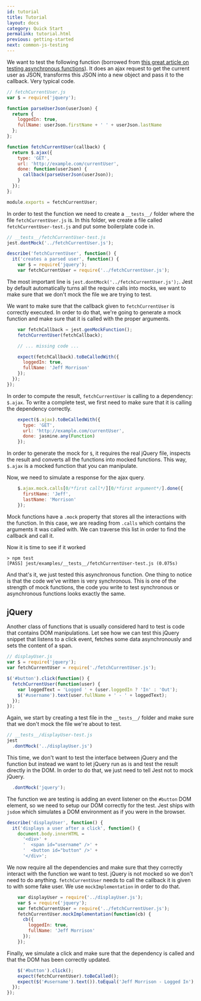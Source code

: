 ```yaml
---
id: tutorial
title: Tutorial
layout: docs
category: Quick Start
permalink: tutorial.html
previous: getting-started
next: common-js-testing
---
```



We want to test the following function (borrowed from [this great article on testing asynchronous functions](http://martinfowler.com/articles/asyncJS.html)). It does an ajax request to get the current user as JSON, transforms this JSON into a new object and pass it to the callback. Very typical code.

```javascript
// fetchCurrentUser.js
var $ = require('jquery');

function parseUserJson(userJson) {
  return {
    loggedIn: true,
    fullName: userJson.firstName + ' ' + userJson.lastName
  };
};

function fetchCurrentUser(callback) {
  return $.ajax({
    type: 'GET',
    url: 'http://example.com/currentUser',
    done: function(userJson) {
      callback(parseUserJson(userJson));
    }
  });
};

module.exports = fetchCurrentUser;
```

In order to test the function we need to create a `__tests__/` folder where the file `fetchCurrentUser.js` is. In this folder, we create a file called `fetchCurrentUser-test.js` and put some boilerplate code in.

```javascript
// __tests__/fetchCurrentUser-test.js
jest.dontMock('../fetchCurrentUser.js');

describe('fetchCurrentUser', function() {
  it('creates a parsed user', function() {
    var $ = require('jquery');
    var fetchCurrentUser = require('../fetchCurrentUser.js');
```

The most important line is `jest.dontMock('../fetchCurrentUser.js');`. Jest by default automatically turns all the require calls into mocks, we want to make sure that we don't mock the file we are trying to test.

We want to make sure that the callback given to `fetchCurrentUser` is correctly executed. In order to do that, we're going to generate a mock function and make sure that it is called with the proper arguments.

```javascript
    var fetchCallback = jest.genMockFunction();
    fetchCurrentUser(fetchCallback);

    // ... missing code ...

    expect(fetchCallback).toBeCalledWith({
      loggedIn: true,
      fullName: 'Jeff Morrison'
    });
  });
});
```

In order to compute the result, `fetchCurrentUser` is calling to a dependency: `$.ajax`. To write a complete test, we first need to make sure that it is calling the dependency correctly.

```javascript
    expect($.ajax).toBeCalledWith({
      type: 'GET',
      url: 'http://example.com/currentUser',
      done: jasmine.any(Function)
    });
```

In order to generate the mock for `$`, it requires the real jQuery file, inspects the result and converts all the functions into mocked functions. This way, `$.ajax` is a mocked function that you can manipulate.

Now, we need to simulate a response for the ajax query.

```javascript
    $.ajax.mock.calls[0/*first call*/][0/*first argument*/].done({
      firstName: 'Jeff',
      lastName: 'Morrison'
    });
```

Mock functions have a `.mock` property that stores all the interactions with the function. In this case, we are reading from `.calls` which contains the arguments it was called with. We can traverse this list in order to find the callback and call it.

Now it is time to see if it worked

```
> npm test
[PASS] jest/examples/__tests__/fetchCurrentUser-test.js (0.075s)
```

And that's it, we just tested this asynchronous function. One thing to notice is that the code we've written is very synchronous. This is one of the strength of mock functions, the code you write to test synchronous or asynchronous functions looks exactly the same.


jQuery
------

Another class of functions that is usually considered hard to test is code that contains DOM manipulations. Let see how we can test this jQuery snippet that listens to a click event, fetches some data asynchronously and sets the content of a span.

```javascript
// displayUser.js
var $ = require('jquery');
var fetchCurrentUser = require('./fetchCurrentUser.js');

$('#button').click(function() {
  fetchCurrentUser(function(user) {
    var loggedText = 'Logged ' + (user.loggedIn ? 'In' : 'Out');
    $('#username').text(user.fullName + ' - ' + loggedText);
  });
});
```

Again, we start by creating a test file in the `__tests__/` folder and make sure that we don't mock the file we're about to test.

```javascript
// __tests__/displayUser-test.js
jest
  .dontMock('../displayUser.js')
```

This time, we don't want to test the interface between jQuery and the function but instead we want to let jQuery run as is and test the result directly in the DOM. In order to do that, we just need to tell Jest not to mock jQuery.

```javascript
  .dontMock('jquery');
```

The function we are testing is adding an event listener on the `#button` DOM element, so we need to setup our DOM correctly for the test. Jest ships with `jsdom` which simulates a DOM environment as if you were in the browser.

```javascript
describe('displayUser', function() {
  it('displays a user after a click', function() {
    document.body.innerHTML =
      '<div>' +
      '  <span id="username" />' +
      '  <button id="button" />' +
      '</div>';
```

We now require all the dependencies and make sure that they correctly interact with the function we want to test. jQuery is not mocked so we don't need to do anything. `fetchCurrentUser` needs to call the callback it is given to with some fake user. We use `mockImplementation` in order to do that.

```javascript
    var displayUser = require('../displayUser.js');
    var $ = require('jquery');
    var fetchCurrentUser = require('../fetchCurrentUser.js');
    fetchCurrentUser.mockImplementation(function(cb) {
      cb({
        loggedIn: true,
        fullName: 'Jeff Morrison'
      });
    });
```

Finally, we simulate a click and make sure that the dependency is called and that the DOM has been correctly updated.

```javascript
    $('#button').click();
    expect(fetchCurrentUser).toBeCalled();
    expect($('#username').text()).toEqual('Jeff Morrison - Logged In');
  });
});
```

